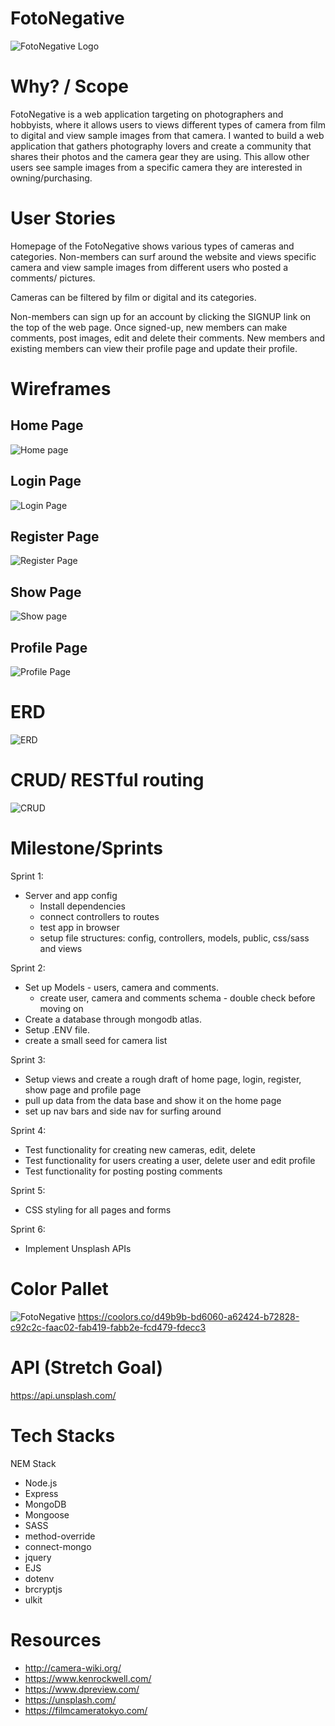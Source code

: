 # FotoNegative
![FotoNegative Logo](https://user-images.githubusercontent.com/86206813/132543163-e2ca926e-d962-4328-8fde-c6b321dc1da2.png)


# Why? / Scope
FotoNegative is a web application targeting on photographers and hobbyists, where it allows users to views different types of camera from film to digital and view sample images from that camera. I wanted to build a web application that gathers photography lovers and create a community that shares their photos and the camera gear they are using. This allow other users see sample images from a specific camera they are interested in owning/purchasing. 

# User Stories
Homepage of the FotoNegative shows various types of cameras and categories. Non-members can surf around the website and views specific camera and view sample images from different users who posted a comments/ pictures. 

Cameras can be filtered by film or digital and its categories. 

Non-members can sign up for an account by clicking the SIGNUP link on the top of the web page. Once signed-up, new members can make comments, post images, edit and delete their comments. New members and existing members can view their profile page and update their profile. 

# Wireframes
## Home Page
![Home page](https://user-images.githubusercontent.com/86206813/132398893-e69f4234-85a2-4122-8dcf-b4d97fdf6d21.PNG)

## Login Page
![Login Page](https://user-images.githubusercontent.com/86206813/132398985-b89570a1-dfdf-42ae-aa51-e5afa2389c5b.PNG)

## Register Page
![Register Page](https://user-images.githubusercontent.com/86206813/132399019-f832ee67-2b98-4f44-94ac-96f58f9d2c84.PNG)

## Show Page
![Show page](https://user-images.githubusercontent.com/86206813/132399024-bacc3849-ec40-4fd1-ac3b-6a833d36f981.PNG)

## Profile Page
![Profile Page](https://user-images.githubusercontent.com/86206813/132399036-a79e1200-5da1-4e60-8cad-57ec80be493e.PNG)

# ERD
![ERD](https://whimuc.com/4yykyBi2wpA8J1fs9UiC9b/A7PVFc7GTYEyzc.png)

# CRUD/ RESTful routing
![CRUD](https://whimuc.com/4yykyBi2wpA8J1fs9UiC9b/9pMFbwQRbUAy4J.png)

# Milestone/Sprints
Sprint 1:

- Server and app config
    - Install dependencies
    - connect controllers to routes
    - test app in browser
    - setup file structures: config, controllers, models, public, css/sass and views

Sprint 2: 

- Set up Models - users, camera and comments. 
    - create user, camera and comments schema - double check before moving on
- Create a database through mongodb atlas.
- Setup .ENV file. 
- create a small seed for camera list 

Sprint 3: 

- Setup views and create a rough draft of home page, login, register, show page and profile page
- pull up data from the data base and show it on the home page
- set up nav bars and side nav for surfing around

Sprint 4:

- Test functionality for creating new cameras, edit, delete
- Test functionality for users creating a user, delete user and edit profile
- Test functionality for posting posting comments

Sprint 5:

- CSS styling for all pages and forms

Sprint 6:

- Implement Unsplash APIs

# Color Pallet
![FotoNegative](https://user-images.githubusercontent.com/86206813/132394197-897dcb73-28d5-49fb-a6c0-af1d2023658c.png)
https://coolors.co/d49b9b-bd6060-a62424-b72828-c92c2c-faac02-fab419-fabb2e-fcd479-fdecc3

# API (Stretch Goal)
https://api.unsplash.com/

# Tech Stacks
NEM Stack
- Node.js
- Express
- MongoDB 
- Mongoose
- SASS
- method-override
- connect-mongo
- jquery
- EJS
- dotenv
- brcryptjs
- ulkit

# Resources
- http://camera-wiki.org/
- https://www.kenrockwell.com/
- https://www.dpreview.com/
- https://unsplash.com/
- https://filmcameratokyo.com/

